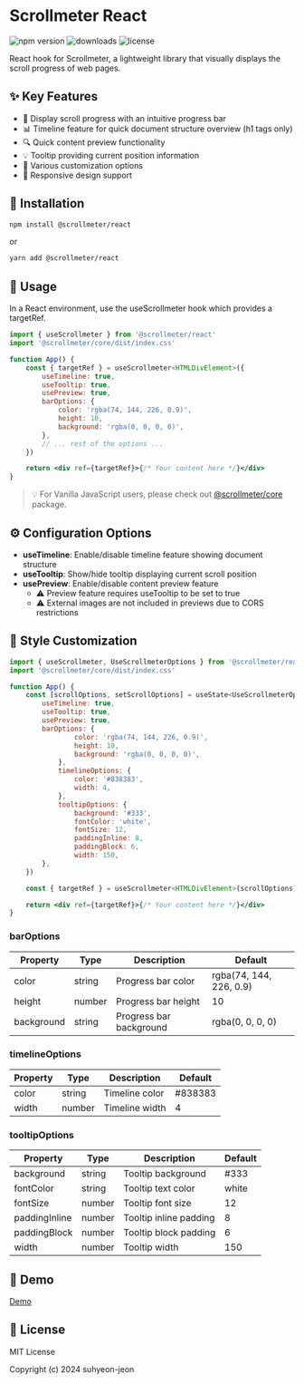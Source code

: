 <!-- prettier-ignore-start -->

# Scrollmeter React

![npm version](https://img.shields.io/npm/v/@scrollmeter/react)
![downloads](https://img.shields.io/npm/dt/@scrollmeter/react)
![license](https://img.shields.io/npm/l/@scrollmeter/react)

React hook for Scrollmeter, a lightweight library that visually displays the scroll progress of web pages.

## ✨ Key Features

- 🎯 Display scroll progress with an intuitive progress bar
- 📊 Timeline feature for quick document structure overview (h1 tags only)
- 🔍 Quick content preview functionality
- 💡 Tooltip providing current position information
- 🎨 Various customization options
- 📱 Responsive design support

## 🚀 Installation

```bash
npm install @scrollmeter/react
```

or

```bash
yarn add @scrollmeter/react
```

## 🔧 Usage

In a React environment, use the useScrollmeter hook which provides a targetRef.

```jsx
import { useScrollmeter } from '@scrollmeter/react'
import '@scrollmeter/core/dist/index.css'

function App() {
    const { targetRef } = useScrollmeter<HTMLDivElement>({
        useTimeline: true,
        useTooltip: true,
        usePreview: true,
        barOptions: {
            color: 'rgba(74, 144, 226, 0.9)',
            height: 10,
            background: 'rgba(0, 0, 0, 0)',
        },
        // ... rest of the options ...
    })

    return <div ref={targetRef}>{/* Your content here */}</div>
}
```

> 💡 For Vanilla JavaScript users, please check out [@scrollmeter/core](https://www.npmjs.com/package/@scrollmeter/core) package.

## ⚙️ Configuration Options

- **useTimeline**: Enable/disable timeline feature showing document structure
- **useTooltip**: Show/hide tooltip displaying current scroll position
- **usePreview**: Enable/disable content preview feature
    - ⚠️ Preview feature requires useTooltip to be set to true
    - ⚠️ External images are not included in previews due to CORS restrictions

## 🎨 Style Customization

```jsx
import { useScrollmeter, UseScrollmeterOptions } from '@scrollmeter/react'
import '@scrollmeter/core/dist/index.css'

function App() {
    const [scrollOptions, setScrollOptions] = useState<UseScrollmeterOptions>({
        useTimeline: true,
        useTooltip: true,
        usePreview: true,
        barOptions: {
                color: 'rgba(74, 144, 226, 0.9)',
                height: 10,
                background: 'rgba(0, 0, 0, 0)',
            },
            timelineOptions: {
                color: '#838383',
                width: 4,
            },
            tooltipOptions: {
                background: '#333',
                fontColor: 'white',
                fontSize: 12,
                paddingInline: 8,
                paddingBlock: 6,
                width: 150,
        },
    })

    const { targetRef } = useScrollmeter<HTMLDivElement>(scrollOptions)

    return <div ref={targetRef}>{/* Your content here */}</div>
}
```

### barOptions

| Property   | Type   | Description             | Default                 |
| ---------- | ------ | ----------------------- | ----------------------- |
| color      | string | Progress bar color      | rgba(74, 144, 226, 0.9) |
| height     | number | Progress bar height     | 10                      |
| background | string | Progress bar background | rgba(0, 0, 0, 0)        |

### timelineOptions

| Property | Type   | Description    | Default |
| -------- | ------ | -------------- | ------- |
| color    | string | Timeline color | #838383 |
| width    | number | Timeline width | 4       |

### tooltipOptions

| Property      | Type   | Description            | Default |
| ------------- | ------ | ---------------------- | ------- |
| background    | string | Tooltip background     | #333    |
| fontColor     | string | Tooltip text color     | white   |
| fontSize      | number | Tooltip font size      | 12      |
| paddingInline | number | Tooltip inline padding | 8       |
| paddingBlock  | number | Tooltip block padding  | 6       |
| width         | number | Tooltip width          | 150     |

## 🌟 Demo

[Demo](https://freechird2.github.io/scrollmeter)

## 📝 License

MIT License

Copyright (c) 2024 suhyeon-jeon

<!-- prettier-ignore-end -->

